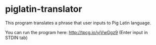 # piglatin-translator
This program translates a phrase that user inputs to Pig Latin language.

You can run the program here: http://tpcg.io/yjVwGgz9 (Enter input in STDIN tab)
